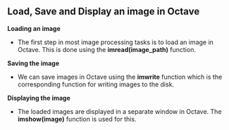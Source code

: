 ## Load, Save and Display an image in Octave

**Loading an image**

- The first step in most image processing tasks is to load an image in Octave. This is done using the **imread(image_path)** function.

**Saving the image**

- We can save images in Octave using the **imwrite** function which is the corresponding function for writing images to the disk.

**Displaying the image**

- The loaded images are displayed in a separate window in Octave. The **imshow(image)** function is used for this.
